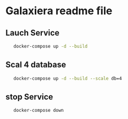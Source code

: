 # Galaxiera readme file

## Lauch Service




```bash
   docker-compose up -d --build
```

## Scal 4 database

```bash 
   docker-compose up -d --build --scale db=4
```

## stop Service

```bash
   docker-compose down
```
